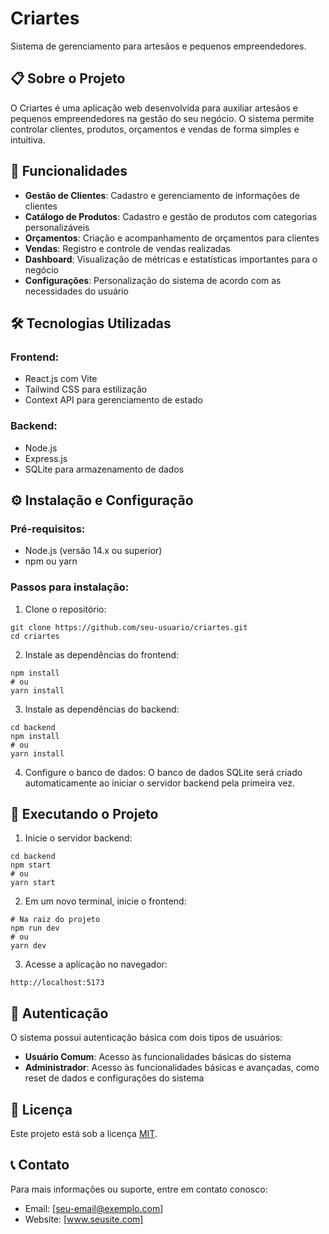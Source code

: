 # Criartes

Sistema de gerenciamento para artesãos e pequenos empreendedores.

## 📋 Sobre o Projeto

O Criartes é uma aplicação web desenvolvida para auxiliar artesãos e pequenos empreendedores na gestão do seu negócio. O sistema permite controlar clientes, produtos, orçamentos e vendas de forma simples e intuitiva.

## 🚀 Funcionalidades

- **Gestão de Clientes**: Cadastro e gerenciamento de informações de clientes
- **Catálogo de Produtos**: Cadastro e gestão de produtos com categorias personalizáveis
- **Orçamentos**: Criação e acompanhamento de orçamentos para clientes
- **Vendas**: Registro e controle de vendas realizadas
- **Dashboard**: Visualização de métricas e estatísticas importantes para o negócio
- **Configurações**: Personalização do sistema de acordo com as necessidades do usuário

## 🛠️ Tecnologias Utilizadas

### Frontend:
- React.js com Vite
- Tailwind CSS para estilização
- Context API para gerenciamento de estado

### Backend:
- Node.js
- Express.js
- SQLite para armazenamento de dados

## ⚙️ Instalação e Configuração

### Pré-requisitos:
- Node.js (versão 14.x ou superior)
- npm ou yarn

### Passos para instalação:

1. Clone o repositório:
```
git clone https://github.com/seu-usuario/criartes.git
cd criartes
```

2. Instale as dependências do frontend:
```
npm install
# ou
yarn install
```

3. Instale as dependências do backend:
```
cd backend
npm install
# ou
yarn install
```

4. Configure o banco de dados:
O banco de dados SQLite será criado automaticamente ao iniciar o servidor backend pela primeira vez.

## 🚀 Executando o Projeto

1. Inicie o servidor backend:
```
cd backend
npm start
# ou
yarn start
```

2. Em um novo terminal, inicie o frontend:
```
# Na raiz do projeto
npm run dev
# ou
yarn dev
```

3. Acesse a aplicação no navegador:
```
http://localhost:5173
```

## 👤 Autenticação

O sistema possui autenticação básica com dois tipos de usuários:
- **Usuário Comum**: Acesso às funcionalidades básicas do sistema
- **Administrador**: Acesso às funcionalidades básicas e avançadas, como reset de dados e configurações do sistema


## 📄 Licença

Este projeto está sob a licença [MIT](LICENSE).

## 📞 Contato

Para mais informações ou suporte, entre em contato conosco:
- Email: [seu-email@exemplo.com]
- Website: [www.seusite.com]